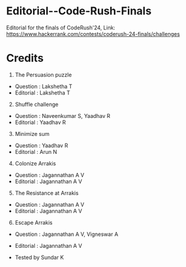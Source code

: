 # Editorial--Code-Rush-Finals
Editorial for the finals of CodeRush'24, Link: https://www.hackerrank.com/contests/coderush-24-finals/challenges

# Credits

1. The Persuasion puzzle
  - Question : Lakshetha T
  - Editorial : Lakshetha T
2. Shuffle challenge
  - Question : Naveenkumar S, Yaadhav R
  - Editorial :  Yaadhav R
3. Minimize sum
  - Question : Yaadhav R
  - Editorial : Arun N
4. Colonize Arrakis
  - Question : Jagannathan A V
  - Editorial : Jagannathan A V
5. The Resistance at Arrakis
  - Question : Jagannathan A V
  - Editorial : Jagannathan A V
6. Escape Arrakis
  - Question : Jagannathan A V, Vigneswar A
  - Editorial : Jagannathan A V

- Tested by Sundar K
